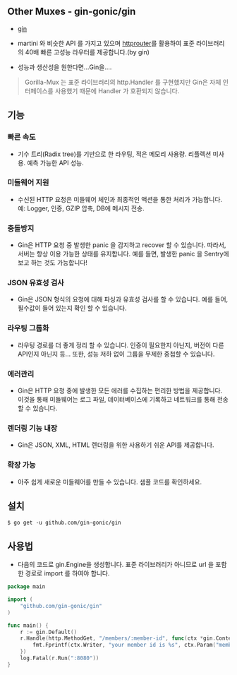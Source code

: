 ## Other Muxes - gin-gonic/gin
* [gin](https://github.com/gin-gonic/gin)

* martini 와 비슷한 API 를 가지고 있으며 [httprouter](https://github.com/julienschmidt/httprouter)를 활용하여 표준 라이브러리의 40배 빠른 고성능 라우터를 제공합니다.(by gin)
* 성능과 생산성을 원한다면...Gin을....
> Gorilla-Mux 는 표준 라이브러리의 http.Handler 를 구현했지만 Gin은 자체 인터페이스를 사용했기 때문에 Handler 가 호환되지 않습니다. 

## 기능
### 빠른 속도
* 기수 트리(Radix tree)를 기반으로 한 라우팅, 적은 메모리 사용량. 리플렉션 미사용. 예측 가능한 API 성능.

### 미들웨어 지원
* 수신된 HTTP 요청은 미들웨어 체인과 최종적인 액션을 통한 처리가 가능합니다. 예: Logger, 인증, GZIP 압축, DB에 메시지 전송.

### 충돌방지
* Gin은 HTTP 요청 중 발생한 panic 을 감지하고 recover 할 수 있습니다. 따라서, 서버는 항상 이용 가능한 상태를 유지합니다. 예를 들면, 발생한 panic 을 Sentry에 보고 하는 것도 가능합니다!

### JSON 유효성 검사
* Gin은 JSON 형식의 요청에 대해 파싱과 유효성 검사를 할 수 있습니다. 예를 들어, 필수값이 들어 있는지 확인 할 수 있습니다.

### 라우팅 그룹화
* 라우팅 경로를 더 좋게 정리 할 수 있습니다. 인증이 필요한지 아닌지, 버전이 다른 API인지 아닌지 등… 또한, 성능 저하 없이 그룹을 무제한 중첩할 수 있습니다.

### 에러관리
* Gin은 HTTP 요청 중에 발생한 모든 에러를 수집하는 편리한 방법을 제공합니다. 이것을 통해 미들웨어는 로그 파일, 데이터베이스에 기록하고 네트워크를 통해 전송할 수 있습니다.

### 렌더링 기능 내장
* Gin은 JSON, XML, HTML 렌더링을 위한 사용하기 쉬운 API를 제공합니다.

### 확장 가능
* 아주 쉽게 새로운 미들웨어를 만들 수 있습니다. 샘플 코드를 확인하세요.



## 설치
```
$ go get -u github.com/gin-gonic/gin
```

## 사용법
* 다음의 코드로 gin.Engine을 생성합니다. 표준 라이브러리가 아니므로 url 을 포함한 경로로 import 를 하여야 합니다.
```go
package main

import (
	"github.com/gin-gonic/gin"
)

func main() {
	r := gin.Default()
	r.Handle(http.MethodGet, "/members/:member-id", func(ctx *gin.Context) {
		fmt.Fprintf(ctx.Writer, "your member id is %s", ctx.Param("member-id"))
	})
	log.Fatal(r.Run(":8080"))
}

```

